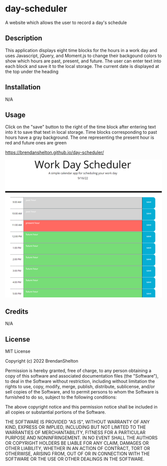 # day-scheduler
A website which allows the user to record a day's schedule
## Description

This application displays eight time blocks for the hours in a work day and uses Javascript, jQuery, and Moment.js to change their backgound colors to show which hours are past, present, and future. The user can enter text into each block and save it to the local storage. The current date is displayed at the top under the heading

## Installation

N/A

## Usage

Click on the "save" button to the right of the time block after entering text into it to save that text in local storage. Time blocks corresponding to past hours have a gray background. The one representing the present hour is red and future ones are green 

https://brendanshelton.github.io/day-scheduler/

![screenshot of website](schedulerScreenshot.PNG)

## Credits

N/A

## License

MIT License

Copyright (c) 2022 BrendanShelton

Permission is hereby granted, free of charge, to any person obtaining a copy
of this software and associated documentation files (the "Software"), to deal
in the Software without restriction, including without limitation the rights
to use, copy, modify, merge, publish, distribute, sublicense, and/or sell
copies of the Software, and to permit persons to whom the Software is
furnished to do so, subject to the following conditions:

The above copyright notice and this permission notice shall be included in all
copies or substantial portions of the Software.

THE SOFTWARE IS PROVIDED "AS IS", WITHOUT WARRANTY OF ANY KIND, EXPRESS OR
IMPLIED, INCLUDING BUT NOT LIMITED TO THE WARRANTIES OF MERCHANTABILITY,
FITNESS FOR A PARTICULAR PURPOSE AND NONINFRINGEMENT. IN NO EVENT SHALL THE
AUTHORS OR COPYRIGHT HOLDERS BE LIABLE FOR ANY CLAIM, DAMAGES OR OTHER
LIABILITY, WHETHER IN AN ACTION OF CONTRACT, TORT OR OTHERWISE, ARISING FROM,
OUT OF OR IN CONNECTION WITH THE SOFTWARE OR THE USE OR OTHER DEALINGS IN THE
SOFTWARE.